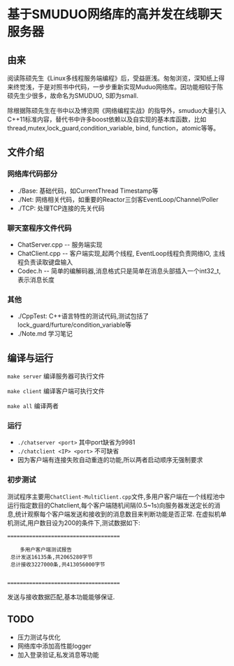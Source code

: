 # 基于SMUDUO网络库的高并发在线聊天服务器

## 由来
阅读陈硕先生《Linux多线程服务端编程》后，受益匪浅。匆匆浏览，深知纸上得来终觉浅，于是对照书中代码，一步步重新实现Muduo网络库。因功能相较于陈硕先生少很多，故命名为SMUDUO, S即为small.

除根据陈硕先生在书中以及博览网《网络编程实战》的指导外，smuduo大量引入C++11标准内容，替代书中许多boost依赖以及自实现的基本库函数，比如thread,mutex,lock_guard,condition_variable, bind, function，atomic等等。


## 文件介绍

### 网络库代码部分
* ./Base: 基础代码，如CurrentThread Timestamp等
* ./Net: 网络相关代码，如重要的Reactor三剑客EventLoop/Channel/Poller
* ./TCP: 处理TCP连接的先关代码

### 聊天室程序文件代码
* ChatServer.cpp -- 服务端实现
* ChatClient.cpp -- 客户端实现,起两个线程, EventLoop线程负责网络IO, 主线程负责读取键盘输入
* Codec.h        -- 简单的编解码器,消息格式只是简单在消息头部插入一个int32_t, 表示消息长度

### 其他
* ./CppTest: C++语言特性的测试代码,测试包括了lock_guard/furture/condition_variable等
* ./Note.md 学习笔记


## 编译与运行
```make server``` 编译服务器可执行文件

```make client``` 编译客户端可执行文件

```make all``` 编译两者

### 运行
* ```./chatserver <port>``` 其中port缺省为9981
* ```./chatclient <IP> <port>``` 不可缺省
* 因为客户端有连接失败自动重连的功能,所以两者启动顺序无强制要求


### 初步测试
测试程序主要用```ChatClient-MultiClient.cpp```文件,多用户客户端在一个线程池中运行指定数目的Chatclient,每个客户端随机间隔(0.5~1s)向服务器发送定长的消息,统计观察每个客户端发送和接收到的消息数目来判断功能是否正常. 在虚拟机单机测试,用户数目设为200的条件下,测试数据如下:
```
====================================

    多用户客户端测试报告
 总计发送16135条,共2065280字节
 总计接收3227000条,共413056000字节


====================================
```
发送与接收数据匹配,基本功能能够保证.

## TODO

* 压力测试与优化
* 网络库中添加高性能logger
* 加入登录验证,私发消息等功能


